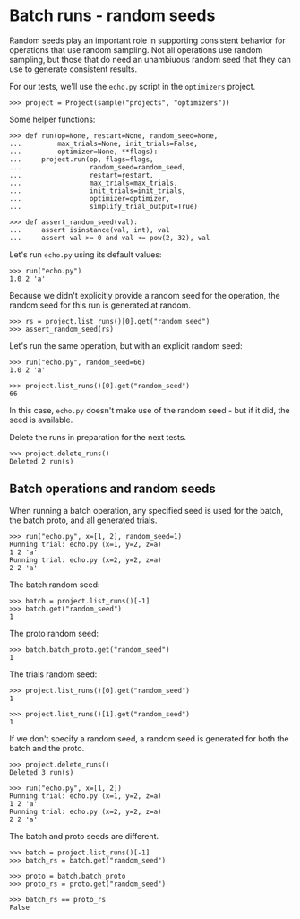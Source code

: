 # Batch runs - random seeds

Random seeds play an important role in supporting consistent behavior
for operations that use random sampling. Not all operations use random
sampling, but those that do need an unambiuous random seed that they
can use to generate consistent results.

For our tests, we'll use the `echo.py` script in the `optimizers`
project.

    >>> project = Project(sample("projects", "optimizers"))

Some helper functions:

    >>> def run(op=None, restart=None, random_seed=None,
    ...         max_trials=None, init_trials=False,
    ...         optimizer=None, **flags):
    ...     project.run(op, flags=flags,
    ...                 random_seed=random_seed,
    ...                 restart=restart,
    ...                 max_trials=max_trials,
    ...                 init_trials=init_trials,
    ...                 optimizer=optimizer,
    ...                 simplify_trial_output=True)

    >>> def assert_random_seed(val):
    ...     assert isinstance(val, int), val
    ...     assert val >= 0 and val <= pow(2, 32), val

Let's run `echo.py` using its default values:

    >>> run("echo.py")
    1.0 2 'a'

Because we didn't explicitly provide a random seed for the operation,
the random seed for this run is generated at random.

    >>> rs = project.list_runs()[0].get("random_seed")
    >>> assert_random_seed(rs)

Let's run the same operation, but with an explicit random seed:

    >>> run("echo.py", random_seed=66)
    1.0 2 'a'

    >>> project.list_runs()[0].get("random_seed")
    66

In this case, `echo.py` doesn't make use of the random seed - but if
it did, the seed is available.

Delete the runs in preparation for the next tests.

    >>> project.delete_runs()
    Deleted 2 run(s)

## Batch operations and random seeds

When running a batch operation, any specified seed is used for the
batch, the batch proto, and all generated trials.

    >>> run("echo.py", x=[1, 2], random_seed=1)
    Running trial: echo.py (x=1, y=2, z=a)
    1 2 'a'
    Running trial: echo.py (x=2, y=2, z=a)
    2 2 'a'

The batch random seed:

    >>> batch = project.list_runs()[-1]
    >>> batch.get("random_seed")
    1

The proto random seed:

    >>> batch.batch_proto.get("random_seed")
    1

The trials random seed:

    >>> project.list_runs()[0].get("random_seed")
    1

    >>> project.list_runs()[1].get("random_seed")
    1

If we don't specify a random seed, a random seed is generated for both
the batch and the proto.

    >>> project.delete_runs()
    Deleted 3 run(s)

    >>> run("echo.py", x=[1, 2])
    Running trial: echo.py (x=1, y=2, z=a)
    1 2 'a'
    Running trial: echo.py (x=2, y=2, z=a)
    2 2 'a'

The batch and proto seeds are different.

    >>> batch = project.list_runs()[-1]
    >>> batch_rs = batch.get("random_seed")

    >>> proto = batch.batch_proto
    >>> proto_rs = proto.get("random_seed")

    >>> batch_rs == proto_rs
    False
